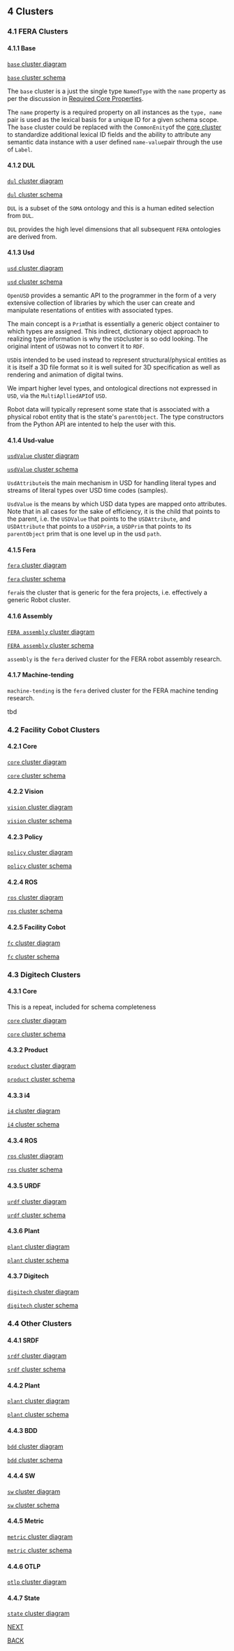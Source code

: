 
## 4 Clusters 

### 4.1 FERA Clusters

#### 4.1.1 Base

[`base` cluster diagram](../ontologies/clusters/base/base.md#base-cluster)

[`base` cluster schema](../ontologies/clusters/base/baseSchema.ts)  

The `base` cluster is a just the single type `NamedType` with the `name` property as per the discussion in [Required Core Properties](#required-core).

The `name` property is a required property on all instances as the `type, name` pair is used as the lexical basis for a unique ID for a given schema scope. The `base` cluster could be replaced with the `CommonEnity`of the [core cluster](#61-core) to standardize additional lexical ID fields and the ability to attribute any semantic data instance with a user defined `name-value`pair through the use of `Label`.


#### 4.1.2 DUL

[`dul` cluster diagram](../ontologies/clusters/dul/dul.md#dul-cluster) 

[`dul` cluster schema](../ontologies/clusters/dul/dulSchema.ts)  

`DUL` is a subset of the `SOMA` ontology and this is a human edited selection from `DUL`. 

`DUL` provides the high level dimensions that all subsequent `FERA` ontologies are derived from.


#### 4.1.3 Usd

[`usd` cluster diagram](../ontologies/clusters/usd/usd.md#usd-cluster) 

[`usd` cluster schema](../ontologies/clusters/usd/usdSchema.ts) 


`OpenUSD` provides a semantic API to the programmer in the form of a very extensive collection of libraries by which the user can create and manipulate resentations of entities with associated types. 

The main concept is a `Prim`that is essentially a generic object container to which types are assigned. This indirect, dictionary object approach to realizing type information is why the `USD`cluster is so odd looking. The original intent of `USD`was not to convert it to `RDF`.

`USD`is intended to be used instead to represent structural/physical entities as it is itself a 3D file format so it is well suited for 3D specification as well as rendering and animation of digital twins.

We impart higher level types, and ontological directions not expressed in `USD`, via the `MultiAplliedAPI`of `USD`.

Robot data will typically represent some state that is associated with a physical robot entity that is the state's `parentObject`.  The type constructors from the Python API are intented to help the user with this.


#### 4.1.4 Usd-value

[`usdValue` cluster diagram](../ontologies/clusters/usdValue/usdValue.md#usdValue-cluster) 

[`usdValue` cluster schema](../ontologies/clusters/usdValue/usdValueSchema.ts) 

`UsdAttribute`is the main mechanism in USD for handling literal types and streams of literal types over USD time codes (samples). 

`UsdValue` is the means by which USD data types are mapped onto attributes. Note that in all cases for the sake of efficiency,  it is the child that points to the parent, i.e. the `USDValue` that points to the `USDAttribute`, and `USDAttribute` that points to a `USDPrim`, a `USDPrim` that points to its `parentObject` prim that is one level up in the usd `path`.

#### 4.1.5 Fera

[`fera` cluster diagram](../ontologies/clusters/fera/fera.md#fera-cluster) 


[`fera` cluster schema](../ontologies/clusters/fera/feraSchema.ts) 

`fera`is the cluster that is generic for the fera projects, i.e. effectively a generic Robot cluster.

#### 4.1.6 Assembly

[`FERA assembly` cluster diagram](../ontologies/clusters/assembly/assembly.md#fera-assembly-cluster)

[`FERA assembly` cluster schema](../ontologies/clusters/assembly/feraAssemblySchema.ts) 

`assembly` is the `fera` derived cluster for the FERA robot assembly research.

#### 4.1.7 Machine-tending

`machine-tending` is the `fera` derived cluster for the FERA machine tending research.

tbd

### 4.2 Facility Cobot Clusters


#### 4.2.1 Core 

[`core` cluster diagram](../ontologies/clusters/core/core.md#core-cluster) 

[`core` cluster schema](../ontologies/clusters/core/coreSchema.ts) 
#### 4.2.2 Vision

[`vision` cluster diagram](../ontologies/clusters/vision/vision.md#vision-cluster) 

[`vision` cluster schema](../ontologies/clusters/vision/visionSchema.ts) 

#### 4.2.3 Policy

[`policy` cluster diagram](../ontologies/clusters/policy/policy.md#policy-cluster) 

[`policy` cluster schema](../ontologies/clusters/policy/policySchema.ts) 
#### 4.2.4 ROS

[`ros` cluster diagram](../ontologies/clusters/ros/ros.md#ros-cluster) 

[`ros` cluster schema](../ontologies/clusters/ros/rosSchema.ts) 

#### 4.2.5 Facility Cobot

[`fc` cluster diagram](../ontologies/clusters/fc/fc.md#fc-cluster) 

[`fc` cluster schema](../ontologies/clusters/fc/fcSchema.ts) 

### 4.3 Digitech Clusters


#### 4.3.1 Core 

This is a repeat, included for schema completeness

[`core` cluster diagram](../ontologies/clusters/core/core.md#core-cluster) 

[`core` cluster schema](../ontologies/clusters/core/coreSchema.ts)
#### 4.3.2 Product

[`product` cluster diagram](../ontologies/clusters/product/product.md#product-cluster) 

[`product` cluster schema](../ontologies/clusters/product/productSchema.ts) 

#### 4.3.3 i4

[`i4` cluster diagram](../ontologies/clusters/i4/i4.md#i4-cluster) 

[`i4` cluster schema](../ontologies/clusters/i4/i4Schema.ts) 
#### 4.3.4 ROS

[`ros` cluster diagram](../ontologies/clusters/ros/ros.md#ros-cluster)

[`ros` cluster schema](../ontologies/clusters/ros/rosSchema.ts) 

#### 4.3.5 URDF

[`urdf` cluster diagram](../ontologies/clusters/urdf/urdf.md#urdf-cluster) 

[`urdf` cluster schema](../ontologies/clusters/urdf/urdfSchema.ts) 

#### 4.3.6 Plant

[`plant` cluster diagram](../ontologies/clusters/plant/plant.md#plant-cluster)

[`plant` cluster schema](../ontologies/clusters/plant/plantSchema.ts)

#### 4.3.7 Digitech

[`digitech` cluster diagram](../ontologies/clusters/digitech/digitech.md#digitech-cluster) 

[`digitech` cluster schema](../ontologies/clusters/digitech/digitechSchema.ts) 


### 4.4 Other Clusters

#### 4.4.1 SRDF

[`srdf` cluster diagram](../ontologies/clusters/srdf/srdf.md#srdf-cluster) 

[`srdf` cluster schema](../ontologies/clusters/srdf/srdfSchema.ts) 

#### 4.4.2 Plant

[`plant` cluster diagram](../ontologies/clusters/plant/plant.md#plant-cluster) 

[`plant` cluster schema](../ontologies/clusters/plant/plantSchema.ts) 

#### 4.4.3 BDD

[`bdd` cluster diagram](../ontologies/clusters/bdd/bdd.md#bdd-cluster) 

[`bdd` cluster schema](../ontologies/clusters/bdd/bddSchema.ts) 

#### 4.4.4 SW

[`sw` cluster diagram](../ontologies/clusters/sw/sw.md#sw-cluster) 

[`sw` cluster schema](../ontologies/clusters/sw/swSchema.ts) 

#### 4.4.5 Metric

[`metric` cluster diagram](../ontologies/clusters/metric/metric.md#metric-cluster) 

[`metric` cluster schema](../ontologies/clusters/metric/metricSchema.ts) 


#### 4.4.6 OTLP

[`otlp` cluster diagram](../ontologies/clusters/otlp/otlp.md#otlp-cluster) 


#### 4.4.7 State

[`state` cluster diagram](../ontologies/clusters/state/state.md#state-cluster) 


[NEXT](python-api.md)

[BACK](../README.md)
